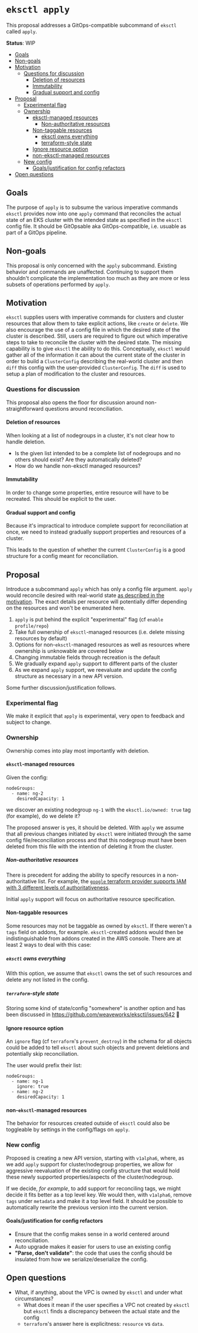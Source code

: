# `eksctl apply`

This proposal addresses a GitOps-compatible subcommand of `eksctl` called
`apply`.

**Status**: WIP

* [Goals](#goals)
* [Non-goals](#non-goals)
* [Motivation](#motivation)
   * [Questions for discussion](#questions-for-discussion)
      * [Deletion of resources](#deletion-of-resources)
      * [Immutability](#immutability)
      * [Gradual support and config](#gradual-support-and-config)
* [Proposal](#proposal)
   * [Experimental flag](#experimental-flag)
   * [Ownership](#ownership)
      * [eksctl-managed resources](#eksctl-managed-resources)
         * [Non-authoritative resources](#non-authoritative-resources)
      * [Non-taggable resources](#non-taggable-resources)
         * [eksctl owns everything](#eksctl-owns-everything)
         * [terraform-style state](#terraform-style-state)
      * [Ignore resource option](#ignore-resource-option)
      * [non-eksctl-managed resources](#non-eksctl-managed-resources)
   * [New config](#new-config)
      * [Goals/justification for config refactors](#goalsjustification-for-config-refactors)
* [Open questions](#open-questions)

## Goals

The purpose of `apply` is to subsume the various imperative commands
`eksctl` provides now into one `apply` command that reconciles the actual state
of an EKS cluster with the intended state as specified in the `eksctl` config file.
It should be GitOpsable aka GitOps-compatible, i.e. usuable as part of a GitOps
pipeline.

## Non-goals

This proposal is only concerned with the `apply` subcommand. Existing behavior
and commands are unaffected. Continuing to support them shouldn't complicate
the implementation too much as they are more or less subsets of
operations performed by `apply`.

## Motivation

`eksctl` supplies users with imperative commands for clusters and cluster
resources that allow them to take explicit actions, like `create` or `delete`.
We also encourage the use of a config file in which the desired state of the
cluster is described. Still, users are required to figure out which imperative
steps to take to reconcile the cluster with the desired state.
The missing capability is to give `eksctl` the ability to do this.
Conceptually, `eksctl` would gather all of the information it can about the
current state of the cluster in order to build a `ClusterConfig` describing
the real-world cluster and then `diff` this config with the user-provided
`ClusterConfig`. The `diff` is used to setup a plan of modification to the
cluster and resources.

### Questions for discussion

This proposal also opens the floor for discussion around non-straightforward
questions around reconciliation.

#### Deletion of resources

When looking at a list of nodegroups in a cluster, it's not clear how to handle
deletion.

-   Is the given list intended to be a complete list of nodegroups and
    no others should exist? Are they automatically deleted?
-   How do we handle non-eksctl managed resources?

#### Immutability

In order to change some properties, entire resource will have to be recreated.
This should be explicit to the user.

#### Gradual support and config

Because it's impractical to introduce complete support for reconciliation at
once, we need to instead gradually support properties and resources of a
cluster.

This leads to the question of whether the current `ClusterConfig` is a good
structure for a config meant for reconciliation.

## Proposal

Introduce a subcommand `apply` which has only a config file argument.
`apply` would reconcile desired with real-world state
[as described in the motivation](#motivation).
The exact details per resource will potentially differ depending on
the resources and won't be enumerated here.

1. `apply` is put behind the explicit "experimental" flag (cf `enable profile/repo`)
2. Take full ownership of `eksctl`-managed resources (i.e. delete missing resources by default)
3. Options for non-`eksctl`-managed resources as well as resources where
   ownership is unknowable are covered below
4. Changing immutable fields through recreation is the default
5. We gradually expand `apply` support to different parts of the cluster
6. As we expand `apply` support, we reevaluate and update the config structure as
   necessary in a new API version.

Some further discussion/justification follows.

### Experimental flag

We make it explicit that `apply` is experimental, very open to feedback and
subject to change.

### Ownership

Ownership comes into play most importantly with deletion.

#### `eksctl`-managed resources

Given the config:

```
nodeGroups:
  - name: ng-2
    desiredCapacity: 1
```

we discover an existing nodegroup `ng-1` with the `eksctl.io/owned: true` tag (for example),
do we delete it?

The proposed answer is yes, it should be deleted. With `apply` we assume that all
previous changes initiated by `eksctl` were initiated through the same config
file/reconciliation process and that this nodegroup must have been
deleted from this file with the intention of deleting it from the cluster.

##### Non-authoritative resources

There is precedent for adding the ability to specify resources in a
non-authoritative list. For example, the [`google` terraform provider supports IAM with 3 different levels of authoritativeness](
https://registry.terraform.io/providers/hashicorp/google/latest/docs/resources/storage_bucket_iam#google_storage_bucket_iam_policy#iam-policy-for-cloud-storage-bucket).

Initial `apply` support will focus on authoritative resource specification.

#### Non-taggable resources

Some resources may not be taggable as owned by `eksctl`.
If there weren't a `tags` field on addons, for example. `eksctl`-created
addons would then be indistinguishable from addons created in the AWS console.
There are at least 2 ways to deal with this case:

##### `eksctl` owns everything

With this option, we assume that `eksctl` owns the set of such resources and
delete any not listed in the config.

##### `terraform`-style state

Storing some kind of state/config "somewhere" is another option and has been discussed in
https://github.com/weaveworks/eksctl/issues/642

#### Ignore resource option

An `ignore` flag (cf `terraform`'s `prevent_destroy`) in the schema for all objects
could be added to tell `eksctl` about such objects and prevent deletions
and potentially skip reconciliation.

The user would prefix their list:

```
nodeGroups:
  - name: ng-1
    ignore: true
  - name: ng-2
    desiredCapacity: 1
```

#### non-`eksctl`-managed resources

The behavior for resources created outside of `eksctl` could also
be toggleable by settings in the config/flags on `apply`.

### New config

Proposed is creating a new API version, starting with `v1alpha6`, where, as we add
`apply` support for cluster/nodegroup properties, we allow for aggressive reevaluation
of the existing config structure that would hold these newly supported properties/aspects
of the cluster/nodegroup.

If we decide, _for example_, to add support for reconciling tags, we might
decide it fits better as a top level key. We would then, with `v1alpha6`, remove
`tags` under `metadata` and make it a top level field. It should be possible to
automatically rewrite the previous version into the current version.

#### Goals/justification for config refactors

-   Ensure that the config makes sense in a world centered around reconciliation.
-   Auto upgrade makes it easier for users to use an existing config
-   **"Parse, don't validate"**: the code that uses the config should be insulated from how we
    serialize/deserialize the config.

## Open questions

-   What, if anything, about the VPC is owned by `eksctl` and under what
    circumstances?
    -   What does it mean if
        the user specifies a VPC not created by `eksctl` but `eksctl` finds a
        discrepancy between the actual state and the config
    -   `terraform`'s answer here is explicitness: `resource` vs `data`.
